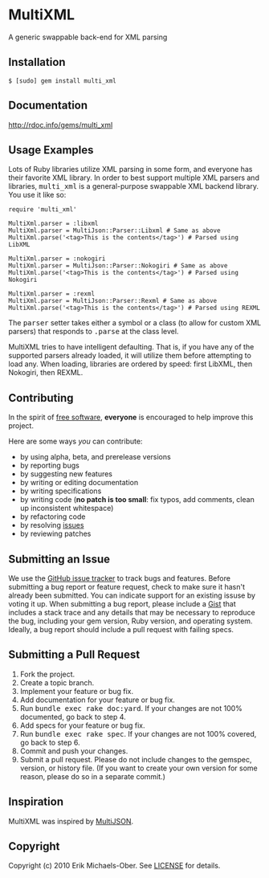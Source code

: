 MultiXML
========
A generic swappable back-end for XML parsing

Installation
------------
    $ [sudo] gem install multi_xml

Documentation
-------------
<http://rdoc.info/gems/multi_xml>

Usage Examples
--------------
Lots of Ruby libraries utilize XML parsing in some form, and everyone has their favorite XML library.
In order to best support multiple XML parsers and libraries, <tt>multi_xml</tt> is a general-purpose
swappable XML backend library. You use it like so:

    require 'multi_xml'
    
    MultiXml.parser = :libxml
    MultiXml.parser = MultiJson::Parser::Libxml # Same as above
    MultiXml.parse('<tag>This is the contents</tag>') # Parsed using LibXML
    
    MultiXml.parser = :nokogiri
    MultiXml.parser = MultiJson::Parser::Nokogiri # Same as above
    MultiXml.parse('<tag>This is the contents</tag>') # Parsed using Nokogiri
    
    MultiXml.parser = :rexml
    MultiXml.parser = MultiJson::Parser::Rexml # Same as above
    MultiXml.parse('<tag>This is the contents</tag>') # Parsed using REXML

The <tt>parser</tt> setter takes either a symbol or a class (to allow for custom XML parsers) that
responds to <tt>.parse</tt> at the class level.

MultiXML tries to have intelligent defaulting. That is, if you have any of the supported parsers
already loaded, it will utilize them before attempting to load any. When loading, libraries are
ordered by speed: first LibXML, then Nokogiri, then REXML.

Contributing
------------
In the spirit of [free software](http://www.fsf.org/licensing/essays/free-sw.html), **everyone** is encouraged to help improve this project.

Here are some ways *you* can contribute:

* by using alpha, beta, and prerelease versions
* by reporting bugs
* by suggesting new features
* by writing or editing documentation
* by writing specifications
* by writing code (**no patch is too small**: fix typos, add comments, clean up inconsistent whitespace)
* by refactoring code
* by resolving [issues](http://github.com/sferik/multi_xml/issues)
* by reviewing patches

Submitting an Issue
-------------------
We use the [GitHub issue tracker](http://github.com/sferik/multi_xml/issues) to track bugs and
features. Before submitting a bug report or feature request, check to make sure it hasn't already
been submitted. You can indicate support for an existing issuse by voting it up. When submitting a
bug report, please include a [Gist](http://gist.github.com/) that includes a stack trace and any
details that may be necessary to reproduce the bug, including your gem version, Ruby version, and
operating system. Ideally, a bug report should include a pull request with failing specs.

Submitting a Pull Request
-------------------------
1. Fork the project.
2. Create a topic branch.
3. Implement your feature or bug fix.
4. Add documentation for your feature or bug fix.
5. Run <tt>bundle exec rake doc:yard</tt>. If your changes are not 100% documented, go back to step 4.
6. Add specs for your feature or bug fix.
7. Run <tt>bundle exec rake spec</tt>. If your changes are not 100% covered, go back to step 6.
8. Commit and push your changes.
9. Submit a pull request. Please do not include changes to the gemspec, version, or history file. (If you want to create your own version for some reason, please do so in a separate commit.)

Inspiration
-----------
MultiXML was inspired by [MultiJSON](http://github.com/intridea/multi_json/).

Copyright
---------
Copyright (c) 2010 Erik Michaels-Ober.
See [LICENSE](https://github.com/sferik/multi_xml/blob/master/LICENSE.mkd) for details.
